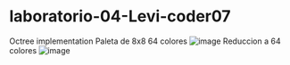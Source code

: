 # laboratorio-04-Levi-coder07
Octree implementation
Paleta de 8x8 64 colores 
![image](https://user-images.githubusercontent.com/82822546/202363645-2ac2d460-d441-405b-86f8-1f9049558155.png)
Reduccion a 64 colores 
![image](https://user-images.githubusercontent.com/82822546/202363745-4bc9301d-d88e-4a87-9ff7-d258873d50a0.png)
